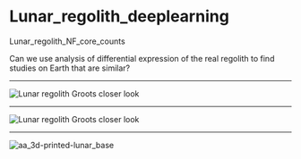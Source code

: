 # Lunar_regolith_deeplearning

Lunar_regolith_NF_core_counts

Can we use analysis of differential expression of the real regolith to find studies on Earth that are similar? 

---

![Lunar regolith Groots closer look](https://github.com/dr-richard-barker/Lunar_regolith_deeplearning/assets/8679982/3f17413c-2c34-408a-803a-024d78bb2d02)

---

![Lunar regolith Groots closer look](https://github.com/dr-richard-barker/Lunar_regolith_deeplearning/assets/8679982/682f4098-2626-4204-b2b0-8e423051c7b1)

---

![aa_3d-printed-lunar_base](https://github.com/dr-richard-barker/Lunar_regolith_deeplearning/assets/8679982/8ef677e4-5b39-46b2-9467-eaabcd633e7b)
